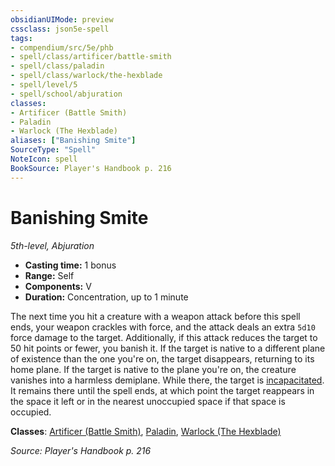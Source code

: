 ```yaml
---
obsidianUIMode: preview
cssclass: json5e-spell
tags:
- compendium/src/5e/phb
- spell/class/artificer/battle-smith
- spell/class/paladin
- spell/class/warlock/the-hexblade
- spell/level/5
- spell/school/abjuration
classes:
- Artificer (Battle Smith)
- Paladin
- Warlock (The Hexblade)
aliases: ["Banishing Smite"]
SourceType: "Spell"
NoteIcon: spell
BookSource: Player's Handbook p. 216
---
```

# Banishing Smite
*5th-level, Abjuration*  

- **Casting time:** 1 bonus
- **Range:** Self
- **Components:** V
- **Duration:** Concentration, up to 1 minute

The next time you hit a creature with a weapon attack before this spell ends, your weapon crackles with force, and the attack deals an extra `5d10` force damage to the target. Additionally, if this attack reduces the target to 50 hit points or fewer, you banish it. If the target is native to a different plane of existence than the one you're on, the target disappears, returning to its home plane. If the target is native to the plane you're on, the creature vanishes into a harmless demiplane. While there, the target is [incapacitated](/2-Mechanics/CLI/rules/conditions.md#incapacitated). It remains there until the spell ends, at which point the target reappears in the space it left or in the nearest unoccupied space if that space is occupied.

**Classes**: [Artificer (Battle Smith)](/2-Mechanics/CLI/classes/artificer-battle-smith-tce.md), [Paladin](/2-Mechanics/CLI/classes/paladin.md), [Warlock (The Hexblade)](/2-Mechanics/CLI/classes/warlock-the-hexblade-xge.md)

*Source: Player's Handbook p. 216*